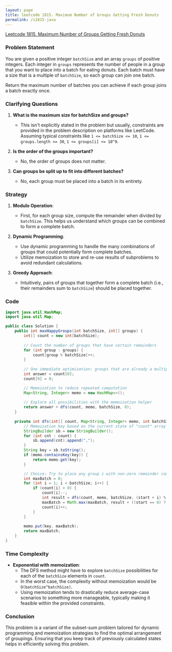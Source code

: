```yaml
---
layout: page
title: leetcode 1815. Maximum Number of Groups Getting Fresh Donuts
permalink: /s1815-java
---
```

[Leetcode 1815. Maximum Number of Groups Getting Fresh Donuts](https://algoadvance.github.io/algoadvance/l1815)
### Problem Statement

You are given a positive integer `batchSize` and an array `groups` of positive integers. Each integer in `groups` represents the number of people in a group that you want to place into a batch for eating donuts. Each batch must have a size that is a multiple of `batchSize`, so each group can join one batch. 

Return the maximum number of batches you can achieve if each group joins a batch exactly once.

### Clarifying Questions

1. **What is the maximum size for batchSize and groups?**
   - This isn't explicitly stated in the problem but usually, constraints are provided in the problem description on platforms like LeetCode. Assuming typical constraints like `1 <= batchSize <= 10`, `1 <= groups.length <= 30`, `1 <= groups[i] <= 10^9`.

2. **Is the order of the groups important?**
   - No, the order of groups does not matter.

3. **Can groups be split up to fit into different batches?**
   - No, each group must be placed into a batch in its entirety.

### Strategy

1. **Modulo Operation**:
   - First, for each group size, compute the remainder when divided by `batchSize`. This helps us understand which groups can be combined to form a complete batch.

2. **Dynamic Programming**:
   - Use dynamic programming to handle the many combinations of groups that could potentially form complete batches.
   - Utilize memoization to store and re-use results of subproblems to avoid redundant calculations.

3. **Greedy Approach**:
   - Intuitively, pairs of groups that together form a complete batch (i.e., their remainders sum to `batchSize`) should be placed together.

### Code

```java
import java.util.HashMap;
import java.util.Map;

public class Solution {
    public int maxHappyGroups(int batchSize, int[] groups) {
        int[] count = new int[batchSize];
        
        // Count the number of groups that have certain remainders
        for (int group : groups) {
            count[group % batchSize]++;
        }
        
        // One immediate optimization: groups that are already a multiple of batchSize
        int answer = count[0];
        count[0] = 0;

        // Memoization to reduce repeated computation
        Map<String, Integer> memo = new HashMap<>();
        
        // Explore all possibilities with the memoization helper
        return answer + dfs(count, memo, batchSize, 0);
    }
    
    private int dfs(int[] count, Map<String, Integer> memo, int batchSize, int start) {
        // Memoization key based on the current state of "count" array
        StringBuilder sb = new StringBuilder();
        for (int cnt : count) {
            sb.append(cnt).append(",");
        }
        String key = sb.toString();
        if (memo.containsKey(key)) {
            return memo.get(key);
        }

        // Choice: Try to place any group i with non-zero remainder count i
        int maxBatch = 0;
        for (int i = 1; i < batchSize; i++) {
            if (count[i] > 0) {
                count[i]--;
                int result = dfs(count, memo, batchSize, (start + i) % batchSize);
                maxBatch = Math.max(maxBatch, result + ((start == 0) ? 1 : 0)); // Add 1 if we complete a batch
                count[i]++;
            }
        }
        
        memo.put(key, maxBatch);
        return maxBatch;
    }
}
```

### Time Complexity

- **Exponential with memoization**:
  - The DFS method might have to explore `batchSize` possibilities for each of the `batchSize` elements in `count`.
  - In the worst case, the complexity without memoization would be `O(batchSize^batchSize)`.
  - Using memoization tends to drastically reduce average-case scenarios to something more manageable, typically making it feasible within the provided constraints.

### Conclusion

This problem is a variant of the subset-sum problem tailored for dynamic programming and memoization strategies to find the optimal arrangement of groupings. Ensuring that you keep track of previously calculated states helps in efficiently solving this problem.